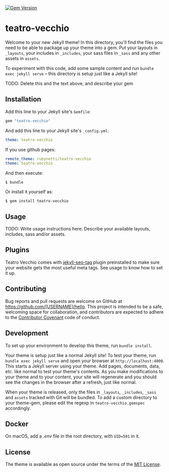 [![Gem Version](https://badge.fury.io/rb/teatro-vecchio.svg)](https://badge.fury.io/rb/teatro-vecchio)

# teatro-vecchio

Welcome to your new Jekyll theme! In this directory, you'll find the files you need to be able to package up your theme into a gem. Put your layouts in `_layouts`, your includes in `_includes`, your sass files in `_sass` and any other assets in `assets`.

To experiment with this code, add some sample content and run `bundle exec jekyll serve` – this directory is setup just like a Jekyll site!

TODO: Delete this and the text above, and describe your gem


## Installation

Add this line to your Jekyll site's `Gemfile`:

```ruby
gem "teatro-vecchio"
```

And add this line to your Jekyll site's `_config.yml`:

```yaml
theme: teatro-vecchio
```

If you use github pages:

```yaml
remote_theme: rubynetti/teatro-vecchio
theme: teatro-vecchio
```

And then execute:

    $ bundle

Or install it yourself as:

    $ gem install teatro-vecchio

## Usage

TODO: Write usage instructions here. Describe your available layouts, includes, sass and/or assets.

## Plugins

Teatro Vecchio comes with [jekyll-seo-tag](https://github.com/jekyll/jekyll-seo-tag) plugin preinstalled to make sure your website gets the most useful meta tags. See usage to know how to set it up.

## Contributing

Bug reports and pull requests are welcome on GitHub at https://github.com/[USERNAME]/hello. This project is intended to be a safe, welcoming space for collaboration, and contributors are expected to adhere to the [Contributor Covenant](http://contributor-covenant.org) code of conduct.

## Development

To set up your environment to develop this theme, run `bundle install`.

Your theme is setup just like a normal Jekyll site! To test your theme, run `bundle exec jekyll serve` and open your browser at `http://localhost:4000`. This starts a Jekyll server using your theme. Add pages, documents, data, etc. like normal to test your theme's contents. As you make modifications to your theme and to your content, your site will regenerate and you should see the changes in the browser after a refresh, just like normal.

When your theme is released, only the files in `_layouts`, `_includes`, `_sass` and `assets` tracked with Git will be bundled.
To add a custom directory to your theme-gem, please edit the regexp in `teatro-vecchio.gemspec` accordingly.

## Docker
On macOS, add a _.env_ file in the root directory, with ```UID=501``` in it.

## License

The theme is available as open source under the terms of the [MIT License](https://opensource.org/licenses/MIT).
